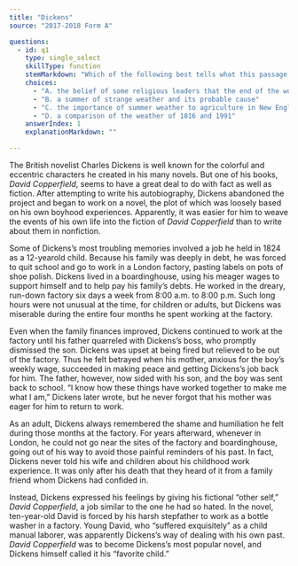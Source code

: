 ```yaml
---
title: "Dickens"
source: "2017-2018 Form A"

questions:
  - id: q1
    type: single_select
    skillType: function
    stemMarkdown: "Which of the following best tells what this passage is about?"
    choices:
      - "A. the belief of some religious leaders that the end of the world was coming in 1816"
      - "B. a summer of strange weather and its probable cause"
      - "C. the importance of summer weather to agriculture in New England"
      - "D. a comparison of the weather of 1816 and 1991"
    answerIndex: 1
    explanationMarkdown: ""

---
```

<!-- poem:every=5 -->

The British novelist Charles Dickens is well
known for the colorful and eccentric
characters he created in his many novels. But
one of his books, *David Copperfield*, seems to
have a great deal to do with fact as well as
fiction. After attempting to write his
autobiography, Dickens abandoned the
project and began to work on a novel, the plot
of which was loosely based on his own
boyhood experiences. Apparently, it was
easier for him to weave the events of his own
life into the fiction of *David Copperfield* than
to write about them in nonfiction.

Some of Dickens’s most troubling memories
involved a job he held in 1824 as a 12-yearold child. Because his family was deeply in
debt, he was forced to quit school and go to
work in a London factory, pasting labels on
pots of shoe polish. Dickens lived in a
boardinghouse, using his meager wages to
support himself and to help pay his family’s
debts. He worked in the dreary, run-down
factory six days a week from 8:00 a.m. to
8:00 p.m. Such long hours were not unusual
at the time, for children or adults, but
Dickens was miserable during the entire four
months he spent working at the factory.

Even when the family finances improved,
Dickens continued to work at the factory
until his father quarreled with Dickens’s
boss, who promptly dismissed the son.
Dickens was upset at being fired but relieved
to be out of the factory. Thus he felt betrayed
when his mother, anxious for the boy’s weekly
wage, succeeded in making peace and getting
Dickens’s job back for him. The father,
however, now sided with his son, and the boy
was sent back to school. “I know how these
things have worked together to make me
what I am,” Dickens later wrote, but he never
forgot that his mother was eager for him to
return to work.

As an adult, Dickens always remembered the
shame and humiliation he felt during those
months at the factory. For years afterward,
whenever in London, he could not go near the
sites of the factory and boardinghouse, going
out of his way to avoid those painful
reminders of his past. In fact, Dickens never
told his wife and children about his childhood
work experience. It was only after his death
that they heard of it from a family friend
whom Dickens had confided in.

Instead, Dickens expressed his feelings by
giving his fictional “other self,” *David
Copperfield*, a job similar to the one he had so
hated. In the novel, ten-year-old David is
forced by his harsh stepfather to work as a
bottle washer in a factory. Young David, who
“suffered exquisitely” as a child manual
laborer, was apparently Dickens’s way of
dealing with his own past. *David Copperfield*
was to become Dickens’s most popular novel,
and Dickens himself called it his “favorite
child.”


